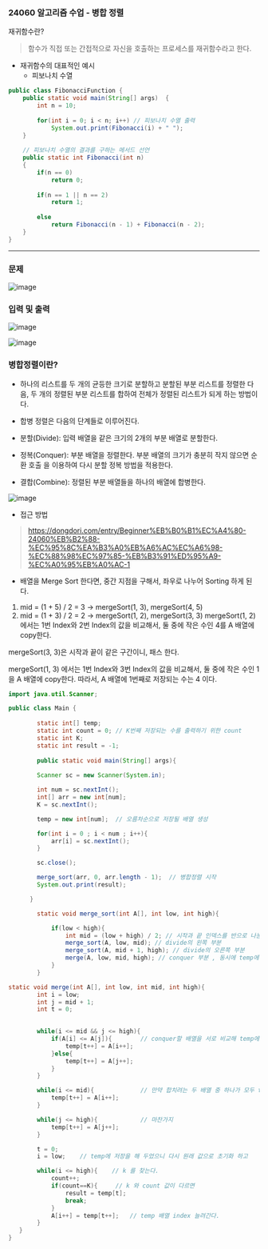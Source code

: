 ### 24060 알고리즘 수업 - 병합 정렬

재귀함수란?
> 함수가 직접 또는 간접적으로 자신을 호출하는 프로세스를 재귀함수라고 한다.

- 재귀함수의 대표적인 예시 
  - 피보나치 수열
 

```java
public class FibonacciFunction {
	public static void main(String[] args)  {
		int n = 10;
		
		for(int i = 0; i < n; i++) // 피보나치 수열 출력
			System.out.print(Fibonacci(i) + " ");
	}
	
	// 피보나치 수열의 결과를 구하는 메서드 선언
	public static int Fibonacci(int n)
	{
		if(n == 0)
			return 0;
		
		if(n == 1 || n == 2)
			return 1;
		
		else 
			return Fibonacci(n - 1) + Fibonacci(n - 2);
	}
}
```
___

### 문제
![image](https://github.com/yybmion/java-algorithms/assets/113106136/2ce14947-bc1b-441b-a037-2326ba4e5e77)

### 입력 및 출력
![image](https://github.com/yybmion/java-algorithms/assets/113106136/31336274-8305-439b-9ca4-e5cd6b895cb3)

![image](https://github.com/yybmion/java-algorithms/assets/113106136/08dabda4-20b9-4b97-adc6-133353864cd0)

### 병합정렬이란?

- 하나의 리스트를 두 개의 균등한 크기로 분할하고 분할된 부분 리스트를 정렬한 다음, 두 개의 정렬된 부분 리스트를 합하여 전체가 정렬된 리스트가 되게 하는 방법이다.

- 합병 정렬은 다음의 단계들로 이루어진다.

- 분할(Divide): 입력 배열을 같은 크기의 2개의 부분 배열로 분할한다.

- 정복(Conquer): 부분 배열을 정렬한다. 부분 배열의 크기가 충분히 작지 않으면 순환 호출 을 이용하여 다시 분할 정복 방법을 적용한다.

- 결합(Combine): 정렬된 부분 배열들을 하나의 배열에 합병한다.

![image](https://github.com/yybmion/java-algorithms/assets/113106136/a622abcc-69e0-4661-b2aa-309b95d9f2cf)

- 접근 방법
> https://dongdori.com/entry/Beginner%EB%B0%B1%EC%A4%80-24060%EB%B2%88-%EC%95%8C%EA%B3%A0%EB%A6%AC%EC%A6%98-%EC%88%98%EC%97%85-%EB%B3%91%ED%95%A9-%EC%A0%95%EB%A0%AC-1

- 배열을 Merge Sort 한다면, 중간 지점을 구해서, 좌우로 나누어 Sorting 하게 된다. 

1. mid = (1 + 5) / 2 = 3 → mergeSort(1, 3), mergeSort(4, 5)
2. mid = (1 + 3) / 2 = 2 → mergeSort(1, 2), mergeSort(3, 3)
mergeSort(1, 2) 에서는 1번 Index와 2번 Index의 값을 비교해서, 둘 중에 작은 수인 4를 A 배열에 copy한다. 

mergeSort(3, 3)은 시작과 끝이 같은 구간이니, 패스 한다. 

mergeSort(1, 3) 에서는 1번 Index와 3번 Index의 값을 비교해서, 둘 중에 작은 수인 1을 A 배열에 copy한다. 
따라서, A 배열에 1번째로 저장되는 수는 4 이다. 

```java
import java.util.Scanner;

public class Main {
    
        static int[] temp; 
        static int count = 0; // K번째 저장되는 수를 출력하기 위한 count
        static int K; 
        static int result = -1;
    
        public static void main(String[] args){
        
        Scanner sc = new Scanner(System.in);

        int num = sc.nextInt();
        int[] arr = new int[num];
        K = sc.nextInt();

        temp = new int[num];  // 오름차순으로 저장될 배열 생성

        for(int i = 0 ; i < num ; i++){
            arr[i] = sc.nextInt();
        }

        sc.close();

        merge_sort(arr, 0, arr.length - 1);  // 병합정렬 시작
        System.out.print(result);

      }

        static void merge_sort(int A[], int low, int high){

            if(low < high){
                int mid = (low + high) / 2; // 시작과 끝 인덱스를 반으로 나눈다.
                merge_sort(A, low, mid); // divide의 왼쪽 부분
                merge_sort(A, mid + 1, high); // divide의 오른쪽 부분
                merge(A, low, mid, high); // conquer 부분 , 동시에 temp에 오름차순으로 저장
            }
        }

static void merge(int A[], int low, int mid, int high){
        int i = low;
        int j = mid + 1;
        int t = 0;

        
        while(i <= mid && j <= high){
            if(A[i] <= A[j]){        // conquer할 배열을 서로 비교해 temp에 저장
                temp[t++] = A[i++];
            }else{
                temp[t++] = A[j++];
            }
        }

        while(i <= mid){             // 만약 합치려는 두 배열 중 하나가 모두 temp에 들어갔다면 나머지 배열은 그냥 서로 비교하여 temp에 채워준다.
            temp[t++] = A[i++];
        }

        while(j <= high){            // 마찬가지
            temp[t++] = A[j++];
        }

        t = 0;                       
        i = low;    // temp에 저장을 해 두었으니 다시 원래 값으로 초기화 하고 

        while(i <= high){    // k 를 찾는다.
            count++;
            if(count==K){     // k 와 count 값이 다르면
                result = temp[t];
                break;
            }
            A[i++] = temp[t++];   // temp 배열 index 늘려간다.
        }     
   }
}
```


